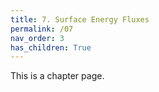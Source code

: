 ```yaml
---
title: 7. Surface Energy Fluxes
permalink: /07
nav_order: 3
has_children: True
---
```


This is a chapter page.